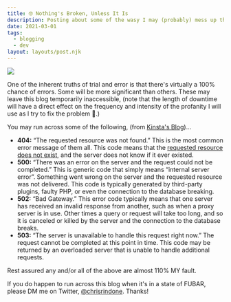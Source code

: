 ```yaml
---
title: 🤓 Nothing's Broken, Unless It Is
description: Posting about some of the wasy I may (probably) mess up this blog.
date: 2021-03-01
tags:
  - blogging
  - dev
layout: layouts/post.njk
---
```

![](https://res.cloudinary.com/chrisrindone/image/upload/v1614606782/engineering_rkqcfn.jpg)

One of the inherent truths of trial and error is that there's virtually a 100% chance of errors. Some will be more significant than others. These may leave this blog temporarily inaccessible, (note that the length of downtime will have a direct effect on the frequency and intensity of the profanity I will use as I try to fix the problem 🤬.)

You may run across some of the following, (from [Kinsta's Blog](https://kinsta.com/blog/http-status-codes/ "Kinsta's Blog"))...

* **404:** “The requested resource was not found.” This is the most common error message of them all. This code means that the [requested resource does not exist](https://kinsta.com/blog/error-404-not-found/), and the server does not know if it ever existed.
* **500:** “There was an error on the server and the request could not be completed.” This is generic code that simply means “internal server error”. Something went wrong on the server and the requested resource was not delivered. This code is typically generated by third-party plugins, faulty PHP, or even the connection to the database breaking. 
* **502:** “Bad Gateway.” This error code typically means that one server has received an invalid response from another, such as when a proxy server is in use. Other times a query or request will take too long, and so it is canceled or killed by the server and the connection to the database breaks.
* **503:** “The server is unavailable to handle this request right now.” The request cannot be completed at this point in time. This code may be returned by an overloaded server that is unable to handle additional requests.

Rest assured any and/or all of the above are almost 110% MY fault. 

If you do happen to run across this blog when it's in a state of FUBAR, please DM me on Twitter, [@chrisrindone](https://twitter.com/chrisrindone "@chrisrindone"). Thanks!